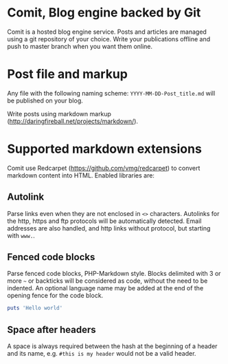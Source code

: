 # Comit, Blog engine backed by Git
Comit is a hosted blog engine service. Posts and articles are managed using a git repository of your choice. Write your publications offline and push to master branch when you want them online.

# Post file and markup

Any file with the following naming scheme: `YYYY-MM-DD-Post_title.md` will be published on your blog.

Write posts using markdown markup (http://daringfireball.net/projects/markdown/).

# Supported markdown extensions
Comit use Redcarpet (https://github.com/vmg/redcarpet) to convert markdown content into HTML. Enabled libraries are:

## Autolink
Parse links even when they are not enclosed in `<>` characters. Autolinks for the http, https and ftp protocols will be automatically detected. Email addresses
 are also handled, and http links without protocol, but starting with `www.`.

## Fenced code blocks
Parse fenced code blocks, PHP-Markdown style. Blocks delimited with 3 or more `~` or backticks will be considered as code, without the need to be indented. An optional language name may be added at the end of the opening fence for the code block.

```ruby
puts 'Hello world'
```

## Space after headers
A space is always required between the hash at the beginning of a header and its name, e.g. `#this is my header` would not be a valid header.